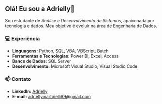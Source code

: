 ## Olá! Eu sou a Adrielly👋
Sou estudante de *Análise e Desenvolvimento de Sistemas*, apaixonada por tecnologia e dados. Meu objetivo é evoluir na área de Engenharia de Dados.

### 💻 Experiência

- **Linguagens:** Python, SQL, VBA, VBScript, Batch  
- **Ferramentas e Tecnologias:** Power BI, Excel, Access
- **Banco de Dados:** SQL Server
- **Desenvolvimento:** Microsoft Visual Studio, Visual Studio Code

### 📫 Contato
- **LinkedIn:** [Adrielly](https://www.linkedin.com/in/adrielly-martineli/)
- **E-mail:** adriellymartinelli89@gmail.com  
